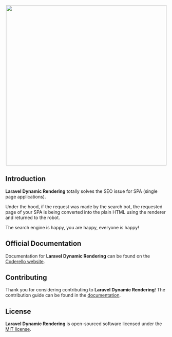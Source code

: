 <p align="center"><img src="https://coderello.com/images/packages/laravel-dynamic-rendering.svg" width="500"></p>

## Introduction

**Laravel Dynamic Rendering** totally solves the SEO issue for SPA (single page applications).

Under the hood, if the request was made by the search bot, the requested page of your SPA is being converted into the plain HTML using the renderer and returned to the robot.

The search engine is happy, you are happy, everyone is happy!

## Official Documentation

Documentation for **Laravel Dynamic Rendering** can be found on the [Coderello website](https://coderello.com/docs/laravel-dynamic-rendering/1.0/introduction).

## Contributing

Thank you for considering contributing to **Laravel Dynamic Rendering**! The contribution guide can be found in the [documentation](https://coderello.com/docs/laravel-dynamic-rendering/1.0/contributing).

## License

**Laravel Dynamic Rendering** is open-sourced software licensed under the [MIT license](LICENSE.md).
